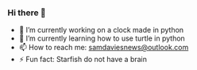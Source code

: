 ### Hi there 👋

- 🔭 I’m currently working on a clock made in python
- 🌱 I’m currently learning how to use turtle in python
- 📫 How to reach me: samdaviesnews@outlook.com
- ⚡ Fun fact: Starfish do not have a brain
